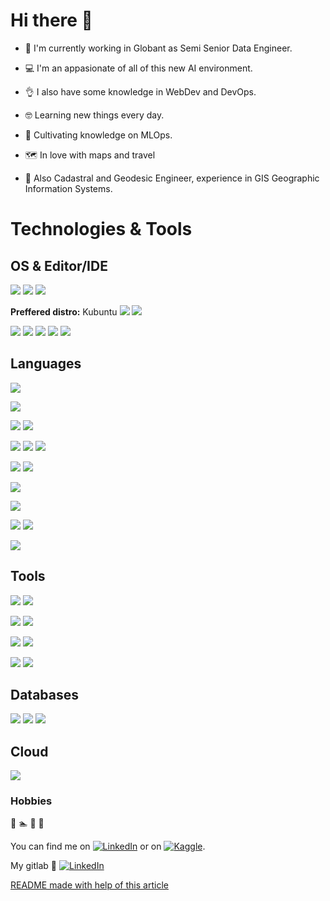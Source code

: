 # Hi there 👋

<!--
**rcamilo1526/rcamilo1526** is a ✨ _special_ ✨ repository because its `README.md` (this file) appears on your GitHub profile.

Here are some ideas to get you started:

- 🔭 I’m currently working on ...
- 🌱 I’m currently learning ...
- 👯 I’m looking to collaborate on ...
- 🤔 I’m looking for help with ...
- 💬 Ask me about ...
- 📫 How to reach me: ...
- 😄 Pronouns: ...
- ⚡ Fun fact: ...
-->

- :briefcase: I'm currently working in Globant as Semi Senior Data Engineer.

- :computer: I'm an appasionate of all of this new AI environment. 

- :ok_hand: I also have some knowledge in WebDev and DevOps. 

- :nerd_face: Learning new things every day.

- 🌱 Cultivating knowledge on MLOps.

- :world_map: In love with maps and travel

- :notebook: Also Cadastral and Geodesic Engineer, experience in GIS Geographic Information Systems.

#  Technologies & Tools

## OS & Editor/IDE
![](https://img.shields.io/badge/OS-macOS-informational?style=flat&logo=macos&logoColor=white&color=000000)
![](https://img.shields.io/badge/OS-Linux-informational?style=flat&logo=linux&logoColor=white&color=FCC624)
![](https://img.shields.io/badge/OS-Windows-informational?style=flat&logo=windows&logoColor=white&color=0078D6)

**Preffered distro:** Kubuntu 
![](https://img.shields.io/badge/-Ubuntu-informational?style=flat&logo=ubuntu&logoColor=white&color=E95420)
![](https://img.shields.io/badge/-KDE-informational?style=flat&logo=kde&logoColor=white&color=1D99F3)





![](https://img.shields.io/badge/Editor-Visual_Studio_Code-informational?style=flat&logo=visual-studio-code&logoColor=white&color=007ACC)
![](https://img.shields.io/badge/Editor-Vim-informational?style=flat&logo=vim&logoColor=white&color=019733)
![](https://img.shields.io/badge/IDE-PyCharm-informational?style=flat&logo=pycharm&logoColor=white&color=000000)
![](https://img.shields.io/badge/IDE-DataGrip-informational?style=flat&logo=datagrip&logoColor=white&color=000000)
![](https://img.shields.io/badge/IDE-Rstudio-informational?style=flat&logo=rstudio&logoColor=white&color=75AADB)


## Languages




![](https://img.shields.io/badge/Language-SQL-informational?style=for-the-badge&logo=sql&logoColor=white&color=feb300)

![](https://img.shields.io/badge/Language-Python-informational?style=for-the-badge&logo=python&logoColor=white&color=3776AB)

![](https://img.shields.io/badge/-NumPy-informational?style=flat&logo=numpy&logoColor=white&color=013243)
![](https://img.shields.io/badge/-pandas-informational?style=flat&logo=pandas&logoColor=white&color=150458)

![](https://img.shields.io/badge/-Scikit_Learn-informational?style=flat&logo=scikit-learn&logoColor=white&color=F7931E)
![](https://img.shields.io/badge/-Keras-informational?style=flat&logo=keras&logoColor=white&color=D00000)
![](https://img.shields.io/badge/-TensorFlow-informational?style=flat&logo=tensorflow&logoColor=white&color=FF6F00)

![](https://img.shields.io/badge/-Flask-informational?style=flat&logo=flask&logoColor=white&color=000000)
![](https://img.shields.io/badge/-Streamlit-informational?style=flat&logo=streamlit&logoColor=white&color=FF4B4B)

![](https://img.shields.io/badge/Language-R-informational?style=for-the-badge&logo=R&logoColor=white&color=276DC3)

![](https://img.shields.io/badge/Language-JavaScript-informational?style=for-the-badge&logo=javascript&logoColor=white&color=F7DF1E)

![](https://img.shields.io/badge/Language-HTML5-informational?style=flat&logo=html5&logoColor=white&color=E34F26)
![](https://img.shields.io/badge/Language-CSS3-informational?style=flat&logo=css3&logoColor=white&color=1572B6)


![](https://img.shields.io/badge/Language-Java-informational?style=for-the-badge&logo=java&logoColor=white&color=007396)


## Tools 
![](https://img.shields.io/badge/Tools-Jupyter-informational?style=flat&logo=jupyter&logoColor=white&color=F37626)
![](https://img.shields.io/badge/Tools-Anaconda-informational?style=flat&logo=anaconda&logoColor=white&color=44A833)

![](https://img.shields.io/badge/Shell-Bash-informational?style=flat&logo=gnu-bash&logoColor=white&color=4EAA25)
![](https://img.shields.io/badge/Tools-Docker-informational?style=flat&logo=docker&logoColor=white&color=2496ED)

![](https://img.shields.io/badge/Tools-Apache_Spark-informational?style=flat&logo=apachespark&logoColor=white&color=E25A1C)
![](https://img.shields.io/badge/Tools-Apache_Airflow-informational?style=flat&logo=apacheairflow&logoColor=white&color=017CEE)


![](https://img.shields.io/badge/Tools-Postman-informational?style=flat&logo=postman&logoColor=white&color=FF6C37)
![](https://img.shields.io/badge/Tools-npm-informational?style=flat&logo=npm&logoColor=white&color=CB3837)


## Databases
![](https://img.shields.io/badge/Database-PostgreSQL-informational?style=flat&logo=postgresql&logoColor=white&color=336791)
![](https://img.shields.io/badge/Database-MongoDB-informational?style=flat&logo=mongodb&logoColor=white&color=47A248)
![](https://img.shields.io/badge/DataWarehouse-Snowflake-informational?style=flat&logo=snowflake&logoColor=white&color=29B5E8)


## Cloud
![](https://img.shields.io/badge/Cloud-Amazon_AWS-informational?style=flat&logo=amazon&logoColor=white&color=232F3E)





### Hobbies
:tennis: :swimmer: :bicyclist: :camera_flash:


<!-- Actual text -->

You can find me on [![LinkedIn][1.1]][1] or on [![Kaggle][2.1]][2].

My gitlab :see_no_evil: [![LinkedIn][3.1]][3] 

<!-- Icons -->

[1.1]: https://img.shields.io/badge/LinkedIn-0077B5?style=plastic&logo=linkedin&logoColor=white

[1]: https://www.linkedin.com/in/raul-camilo-martin-bernal/

[2.1]: https://img.shields.io/badge/Kaggle-20BEFF?style=plastic&logo=kaggle&logoColor=white

[2]: https://www.kaggle.com/rmartin1526

[3.1]: https://img.shields.io/badge/GitLab-FCA121?style=plastic&logo=gitlab&logoColor=white

[3]: https://gitlab.com/rcamilo1526


[README made with help of this article](https://towardsdatascience.com/build-a-stunning-readme-for-your-github-profile-9b80434fe5d7)
